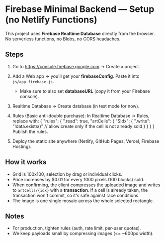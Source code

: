 Firebase Minimal Backend — Setup (no Netlify Functions)
====================================================

This project uses **Firebase Realtime Database** directly from the browser.
No serverless functions, no Blobs, no CORS headaches.

Steps
-----
1) Go to https://console.firebase.google.com → Create a project.
2) Add a Web app → you'll get your **firebaseConfig**. Paste it into `js/app.firebase.js`.
   - Make sure to also set **databaseURL** (copy it from your Firebase console).
3) Realtime Database → Create database (in test mode for now).
4) Rules (Basic anti-double purchase):
   In Realtime Database → Rules, replace with:
   {
     "rules": {
       ".read": true,
       "artCells": {
         "$idx": {
           ".write": "!data.exists()"  // allow create only if the cell is not already sold
         }
       }
     }
   }
   Publish the rules.

5) Deploy the static site anywhere (Netlify, GitHub Pages, Vercel, Firebase Hosting).

How it works
------------
- Grid is 100x100, selection by drag or individual clicks.
- Price increases by $0.01 for every 1000 pixels (100 blocks) sold.
- When confirming, the client compresses the uploaded image and writes to `artCells/{idx}` with a **transaction**.
  If a cell is already taken, the transaction won't commit, so it's safe against race conditions.
- The image is one single mosaic across the whole selected rectangle.

Notes
-----
- For production, tighten rules (auth, rate limit, per-user quotas).
- We keep payloads small by compressing images (<= ~600px width).
